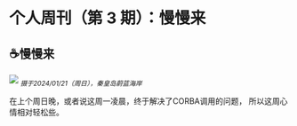 # 个人周刊（第 3 期）：慢慢来

## ☕️慢慢来
![](202403.png)
<sub>*摄于2024/01/21（周日），秦皇岛蔚蓝海岸*</sub>

在上个周日晚，或者说这周一凌晨，终于解决了CORBA调用的问题，
所以这周心情相对轻松些。